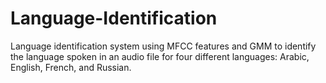 # Language-Identification
Language identification system using MFCC features and GMM to identify the language spoken in an audio file for four different languages: Arabic, English, French, and Russian.
